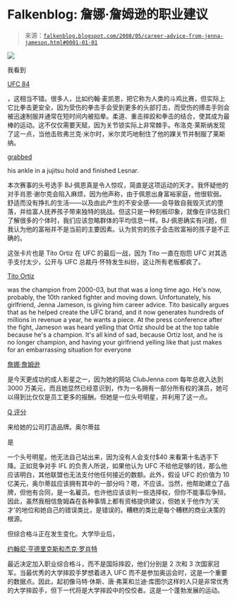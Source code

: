 <!--yml

category: 未分类

date: 2024-05-12 23:18:12

-->

# Falkenblog: 詹娜·詹姆逊的职业建议

> 来源：[`falkenblog.blogspot.com/2008/05/career-advice-from-jenna-jameson.html#0001-01-01`](http://falkenblog.blogspot.com/2008/05/career-advice-from-jenna-jameson.html#0001-01-01)

![](https://blogger.googleusercontent.com/img/b/R29vZ2xl/AVvXsEj6gmlisGuLLvcpAQ3IasZua0w9DEN6SmQKcXfmAhkVYN2j9buKyjZSYVtmf2jhBYyWFj_ZnxP4piXafz1ngW8ZtoQeSsJZKC0zSyfEJih5qPPgV8INb_NnG_vsY9Xqy5UHIhQt_w/s1600-h/jena2.jpg)

我看到

[UFC 84](http://www.canada.com/vancouversun/news/story.html?id=1088e3a7-0626-462f-bc8b-77bdf1e43a3e)

，这相当不错。很多人，比如约翰·麦凯恩，把它称为人类的斗鸡比赛，但实际上它比拳击更安全，因为受伤的拳击手会受到更多的头部打击，而受伤的搏击手则会被迅速制服并通常在短时间内被掐晕。柔道、重击摔跤和拳击的结合，使其成为最棒的运动。这不仅仅需要天赋，因为关节锁实际上非常棘手。布洛克·莱斯纳发现了这一点，当他击败弗兰克·米尔时，米尔灵巧地制住了他的踝关节并制服了莱斯纳。

[grabbed](http://www.youtube.com/watch?v=ZNsZ_qfHDSA)

his ankle in a jujitsu hold and finished Lesnar.

本次赛事的头号选手 BJ·佩恩真是令人惊叹，简直是这项运动的天才。我怀疑他的对手肖恩·谢尔克会陷入麻烦，因为他声称，由于佩恩出身富裕家庭，他很软弱。舒适而没有挣扎的生活——以及由此产生的不安全感——会导致自我毁灭式的堕落，并给富人抚养孩子带来独特的挑战。但这只是一种刻板印象，就像在评估我们了解很多的个体时，我们应该忽略群体的平均信息一样。BJ·佩恩确实有问题，但我认为他的富裕并不是当前的主要因素。认为贫穷的孩子会击败富裕的孩子是不正确的。

这张卡片也是 Tito Ortiz 在 UFC 的最后一战，因为 Tito 一直在抱怨 UFC 对其选手支付太少，公开与 UFC 总裁丹·怀特发生纠纷，这让所有老板都疯了。

[Tito Ortiz](http://www.titoortiz.com/)

was the champion from 2000-03, but that was a long time ago. He's now, probably, the 10th ranked fighter and moving down. Unfortunately, his girlfriend, Jenna Jameson, is giving him career advice. Tito basically argues that as he helped create the UFC brand, and it now generates hundreds of millions in revenue a year, he wants a piece. At the press conference after the fight, Jameson was heard yelling that Ortiz should be at the top table because he's a champion. It's all kind of sad, because Ortiz lost, and he is no longer champion, and having your girlfriend yelling like that just makes for an embarrassing situation for everyone

[詹娜·詹姆逊](http://en.wikipedia.org/wiki/Jenna_Jameson)

是今天更成功的成人影星之一，因为她的网站 ClubJenna.com 每年总收入达到 3000 万美元，而且她显然已经意识到，作为一名拥有一部分所有权的演员，她可以得到比仅仅是员工更多的报酬。但她是一位头号明星，并利用了这一点。

[Q 评分](http://sanjose.bizjournals.com/sanjose/stories/2001/09/03/focus2.html)

来给她的公司打造品牌。奥尔蒂兹

是

一个头号明星。他无法自己站出来，因为没有人会支付$40 来看第十名选手下降。正如竞争对手 IFL 的负责人所说，如果他认为 UFC 不给他足够的钱，那么他应该明白，其他联盟也无法支付他任何接近的数额。此外，假设 UFC 的价值为 10 亿美元，奥尔蒂兹应该拥有其中的一部分吗？嗯，不应该。当然，他帮助建立了品牌，但他有合同，是一名雇员。也许他应该谈判一些选择权，但你不能事后争辩。因此，虽然我相信詹姆森在各种事情上都有资格提供建议，但她关于他作为'天才'的地位和她自己的错误类比，是错误的。糟糕的类比是每个糟糕的商业决策的根源。

但综合格斗正在发生变化。大学毕业后，

[约翰尼·亨德里克斯和杰克·罗肖特](http://sports.yahoo.com/mma/news?slug=ki-rosholt031208&prov=yhoo&type=lgns)

最近决定加入职业综合格斗，而不是国际摔跤，他们分别是 2 次和 3 次国家冠军。当最优秀的大学摔跤手梦想着进入 UFC 而不是参加奥运会时，这是一个重要的数据点。因此，起初像马特·休斯、唐·弗莱和兰迪·库图尔这样的人只是非常优秀的大学摔跤手，但下一代将是大学摔跤中的佼佼者。这是一个蓬勃发展的运动。
